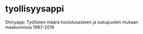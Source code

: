 # tyollisyysappi
Shinyapp: Työllisten määrä koulutusasteen ja sukupuolen mukaan maakunnissa 1987-2019
